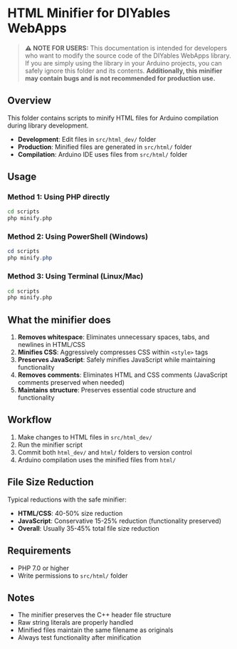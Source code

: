 # HTML Minifier for DIYables WebApps

> **⚠️ NOTE FOR USERS:** This documentation is intended for developers who want to modify the source code of the DIYables WebApps library. If you are simply using the library in your Arduino projects, you can safely ignore this folder and its contents. **Additionally, this minifier may contain bugs and is not recommended for production use.**

## Overview

This folder contains scripts to minify HTML files for Arduino compilation during library development.

- **Development**: Edit files in `src/html_dev/` folder
- **Production**: Minified files are generated in `src/html/` folder
- **Compilation**: Arduino IDE uses files from `src/html/` folder

## Usage

### Method 1: Using PHP directly
```bash
cd scripts
php minify.php
```

### Method 2: Using PowerShell (Windows)
```powershell
cd scripts
php minify.php
```

### Method 3: Using Terminal (Linux/Mac)
```bash
cd scripts
php minify.php
```

## What the minifier does

1. **Removes whitespace**: Eliminates unnecessary spaces, tabs, and newlines in HTML/CSS
2. **Minifies CSS**: Aggressively compresses CSS within `<style>` tags
3. **Preserves JavaScript**: Safely minifies JavaScript while maintaining functionality
4. **Removes comments**: Eliminates HTML and CSS comments (JavaScript comments preserved when needed)
5. **Maintains structure**: Preserves essential code structure and functionality

## Workflow

1. Make changes to HTML files in `src/html_dev/`
2. Run the minifier script
3. Commit both `html_dev/` and `html/` folders to version control
4. Arduino compilation uses the minified files from `html/`

## File Size Reduction

Typical reductions with the safe minifier:
- **HTML/CSS**: 40-50% size reduction
- **JavaScript**: Conservative 15-25% reduction (functionality preserved)
- **Overall**: Usually 35-45% total file size reduction

## Requirements

- PHP 7.0 or higher
- Write permissions to `src/html/` folder

## Notes

- The minifier preserves the C++ header file structure
- Raw string literals are properly handled
- Minified files maintain the same filename as originals
- Always test functionality after minification
